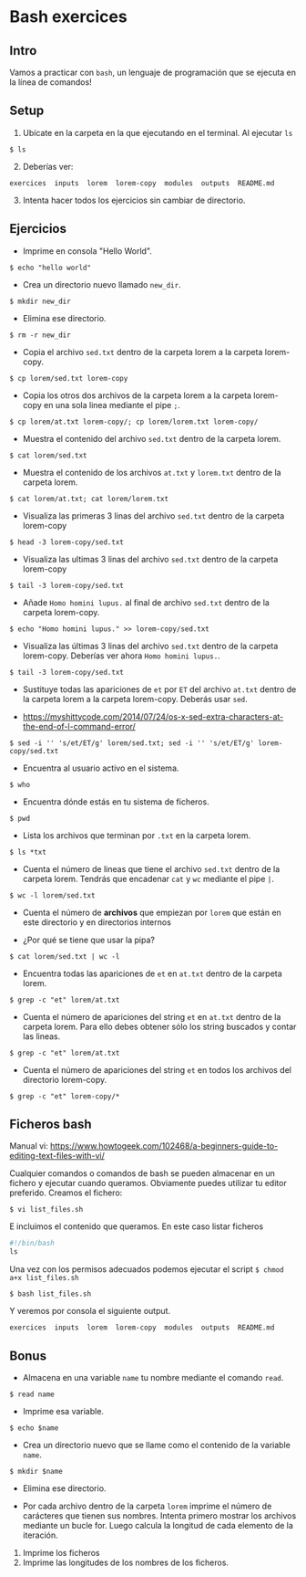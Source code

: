 # Bash exercices


## Intro

Vamos a practicar con `bash`, un lenguaje de programación que se ejecuta en la línea de comandos!

## Setup
1. Ubícate en la carpeta en la que ejecutando en el terminal. Al ejecutar `ls` 
```console
$ ls
```

2. Deberías ver: 
```console
exercices  inputs  lorem  lorem-copy  modules  outputs  README.md
```
3. Intenta hacer todos los ejercicios sin cambiar de directorio. 

## Ejercicios

* Imprime en consola "Hello World".

```console
$ echo "hello world"
```

* Crea un directorio nuevo llamado `new_dir`.

```console
$ mkdir new_dir
```

* Elimina ese directorio.

```console
$ rm -r new_dir
```

* Copia el archivo `sed.txt` dentro de la carpeta lorem a la carpeta lorem-copy.

```console
$ cp lorem/sed.txt lorem-copy
```

* Copia los otros dos archivos de la carpeta lorem a la carpeta lorem-copy en una sola linea mediante el pipe `;`.

```console
$ cp lorem/at.txt lorem-copy/; cp lorem/lorem.txt lorem-copy/
```

* Muestra el contenido del archivo `sed.txt` dentro de la carpeta lorem.

```console
$ cat lorem/sed.txt
```

* Muestra el contenido de los archivos `at.txt` y `lorem.txt` dentro de la carpeta lorem.

```console
$ cat lorem/at.txt; cat lorem/lorem.txt
```

* Visualiza las primeras 3 linas del archivo `sed.txt` dentro de la carpeta lorem-copy

```console
$ head -3 lorem-copy/sed.txt
```

* Visualiza las ultimas 3 linas del archivo `sed.txt` dentro de la carpeta lorem-copy

```console
$ tail -3 lorem-copy/sed.txt
```

* Añade `Homo homini lupus.` al final de archivo `sed.txt` dentro de la carpeta lorem-copy.

```console
$ echo "Homo homini lupus." >> lorem-copy/sed.txt
```

* Visualiza las últimas 3 linas del archivo `sed.txt` dentro de la carpeta lorem-copy. Deberías ver ahora `Homo homini lupus.`.

```console
$ tail -3 lorem-copy/sed.txt
```

* Sustituye todas las apariciones de `et` por `ET` del archivo `at.txt` dentro de la carpeta lorem a la carpeta lorem-copy. Deberás usar `sed`.

- https://myshittycode.com/2014/07/24/os-x-sed-extra-characters-at-the-end-of-l-command-error/

```console
$ sed -i '' 's/et/ET/g' lorem/sed.txt; sed -i '' 's/et/ET/g' lorem-copy/sed.txt
```

* Encuentra al usuario activo en el sistema.

```console
$ who
```

* Encuentra dónde estás en tu sistema de ficheros.

```console
$ pwd
```

* Lista los archivos que terminan por `.txt` en la carpeta lorem.

```console
$ ls *txt
```

* Cuenta el número de lineas que tiene el archivo `sed.txt` dentro de la carpeta lorem. Tendrás que encadenar `cat` y `wc` mediante el pipe `|`.

```console
$ wc -l lorem/sed.txt
``` 

* Cuenta el número de **archivos** que empiezan por `lorem` que están en este directorio y en directorios internos

- ¿Por qué se tiene que usar la pipa?

```console
$ cat lorem/sed.txt | wc -l
``` 

* Encuentra todas las apariciones de `et` en `at.txt` dentro de la carpeta lorem.

```console
$ grep -c "et" lorem/at.txt
``` 


* Cuenta el número de apariciones del string `et` en `at.txt` dentro de la carpeta lorem. Para ello debes obtener sólo los string buscados y contar las lineas. 

```console
$ grep -c "et" lorem/at.txt
```


*  Cuenta el número de apariciones del string `et` en todos los archivos del directorio lorem-copy. 

```console
$ grep -c "et" lorem-copy/*
```


## Ficheros bash

Manual vi: https://www.howtogeek.com/102468/a-beginners-guide-to-editing-text-files-with-vi/

Cualquier comandos o comandos de bash se pueden almacenar en un fichero y ejecutar cuando queramos. Obviamente puedes utilizar tu editor preferido. Creamos el fichero: 
```console
$ vi list_files.sh
```
E incluimos el contenido que queramos. En este caso listar ficheros
```python
#!/bin/bash
ls
```

Una vez con los permisos adecuados podemos ejecutar el script `$ chmod a+x list_files.sh`
```console
$ bash list_files.sh
```
Y veremos por consola el siguiente output. 
```console
exercices  inputs  lorem  lorem-copy  modules  outputs  README.md
```

## Bonus

* Almacena en una variable `name` tu nombre mediante el comando `read`.

```console
$ read name
```

* Imprime esa variable.

```console
$ echo $name
```

* Crea un directorio nuevo que se llame como el contenido de la variable `name`.

```console
$ mkdir $name
```

* Elimina ese directorio. 

* Por cada archivo dentro de la carpeta `lorem` imprime el número de carácteres que tienen sus nombres. Intenta primero mostrar los archivos mediante un bucle for. Luego calcula la longitud de cada elemento de la iteración. 
1. Imprime los ficheros
2. Imprime las longitudes de los nombres de los ficheros. 